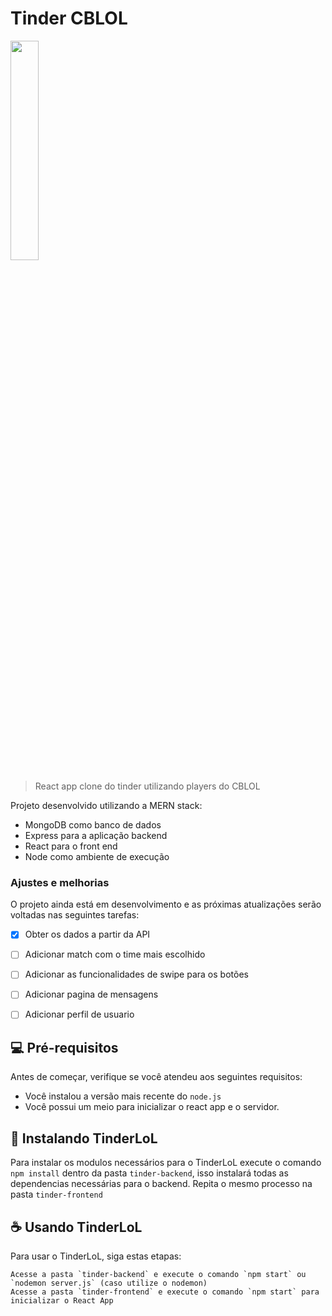 # Tinder CBLOL
<img src="https://user-images.githubusercontent.com/1374081/157151213-714e7fba-7b52-4fc8-b6c0-e2c002d4611d.png" width="30%"></img> 
> React app clone do tinder utilizando players do CBLOL

Projeto desenvolvido utilizando a MERN stack: 
* MongoDB como banco de dados
* Express para a aplicação backend
* React para o front end
* Node como ambiente de execução

### Ajustes e melhorias

O projeto ainda está em desenvolvimento e as próximas atualizações serão voltadas nas seguintes tarefas:

- [x] Obter os dados a partir da API
- [ ] Adicionar match com o time mais escolhido
- [ ] Adicionar as funcionalidades de swipe para os botões 
- [ ] Adicionar pagina de mensagens
- [ ] Adicionar perfil de usuario


## 💻 Pré-requisitos

Antes de começar, verifique se você atendeu aos seguintes requisitos:
* Você instalou a versão mais recente do `node.js`
* Você possui um meio para inicializar o react app e o servidor.


## 🚀 Instalando TinderLoL

Para instalar os modulos necessários para o TinderLoL execute o comando `npm install` dentro da pasta `tinder-backend`, isso instalará todas as dependencias necessárias para o backend.
Repita o mesmo processo na pasta `tinder-frontend`

## ☕ Usando TinderLoL

Para usar o TinderLoL, siga estas etapas:

```
Acesse a pasta `tinder-backend` e execute o comando `npm start` ou `nodemon server.js` (caso utilize o nodemon) 
Acesse a pasta `tinder-frontend` e execute o comando `npm start` para inicializar o React App 
```

